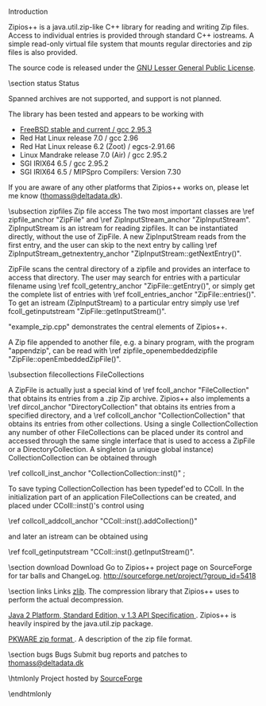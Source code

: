 Introduction
   
   Zipios++ is a java.util.zip-like C++ library for reading and
   writing Zip files. Access to individual entries is provided through
   standard C++ iostreams. A simple read-only virtual file system that
   mounts regular directories and zip files is also provided.
   
   The source code is released under the <A
   HREF="http://www.gnu.org/copyleft/lesser.html">GNU Lesser General Public
   License</A>.
   
   \section status Status

   Spanned archives are not supported, and support is not planned.
   

   The library has been tested and appears to be working with
   <UL>
   <LI><A HREF="http://www.freebsd.org/ports/archivers.html#zipios++-0.1.5">FreeBSD stable and current / gcc 2.95.3</A></LI>
   <LI>Red Hat Linux release 7.0  / gcc 2.96</LI>
   <LI>Red Hat Linux release 6.2 (Zoot) / egcs-2.91.66</LI>
   <LI>Linux Mandrake release 7.0 (Air) / gcc 2.95.2</LI>
   <LI>SGI IRIX64 6.5 / gcc 2.95.2</LI>
   <LI>SGI IRIX64 6.5 / MIPSpro Compilers: Version 7.30</LI>
   </UL>

   If you are aware of any other platforms that Zipios++ works on,
   please let me know (thomass@deltadata.dk).

   \subsection zipfiles Zip file access
   The two most important classes are \ref zipfile_anchor "ZipFile" and 
   \ref ZipInputStream_anchor "ZipInputStream". ZipInputStream is an istream
   for reading zipfiles. It can be instantiated directly, without the
   use of ZipFile. A new ZipInputStream reads from the first entry, and
   the user can skip to the next entry by calling
   \ref ZipInputStream_getnextentry_anchor "ZipInputStream::getNextEntry()".
   
   ZipFile scans the central directory of a zipfile and provides an
   interface to access that directory. The user may search for entries
   with a particular filename using \ref fcoll_getentry_anchor "ZipFile::getEntry()", 
   or simply get the complete list of entries
   with \ref fcoll_entries_anchor "ZipFile::entries()". To get an
   istream (ZipInputStream) to a particular entry simply use
   \ref fcoll_getinputstream "ZipFile::getInputStream()".
   
   "example_zip.cpp" demonstrates the central elements of Zipios++.
   
   A Zip file appended to another file, e.g. a binary program, with the 
   program "appendzip", can be read with 
   \ref zipfile_openembeddedzipfile "ZipFile::openEmbeddedZipFile()".

   \subsection filecollections FileCollections
   
   A ZipFile is actually just a special kind of 
   \ref fcoll_anchor "FileCollection" that
   obtains its entries from a .zip Zip archive. Zipios++ also implements
   a \ref dircol_anchor "DirectoryCollection" that obtains its entries 
   from a specified directory, and a \ref collcoll_anchor "CollectionCollection" 
   that obtains its entries from
   other collections. Using a single CollectionCollection any number of
   other FileCollections can be placed under its control and accessed
   through the same single interface that is used to access a ZipFile or
   a DirectoryCollection. A singleton (a unique global instance)
   CollectionCollection can be obtained through
   
   \ref collcoll_inst_anchor "CollectionCollection::inst()" ;

   To save typing CollectionCollection has been typedef'ed to CColl. In
   the initialization part of an application FileCollections can be
   created, and placed under CColll::inst()'s control using
   
   \ref collcoll_addcoll_anchor "CColl::inst().addCollection()"
   
   and later an istream can be obtained using

   \ref fcoll_getinputstream "CColl::inst().getInputStream()".
   
   \section download Download 
   Go to Zipios++ project page on SourceForge for tar balls and ChangeLog.
   <A HREF="http://sourceforge.net/project/?group_id=5418" >
   http://sourceforge.net/project/?group_id=5418</A>
   
   \section links Links
   <A HREF="ftp://ftp.freesoftware.com/pub/infozip/zlib/zlib.html">zlib</A>. 
   The compression library that Zipios++ uses to perform the actual 
   decompression.
   
   <A HREF="http://java.sun.com/products/jdk/1.3/docs/api/index.html">
   Java 2 Platform, Standard Edition, v 1.3 API Specification
   </A>. Zipios++ is heavily inspired by the java.util.zip package.
   
   <A
   HREF="http://www.geocities.com/SiliconValley/Lakes/2160/fformats/files/zip.txt">
   PKWARE zip format 
   </A>. A description of the zip file format.
   
   \section bugs Bugs 
   Submit bug reports and patches to thomass@deltadata.dk 
   
   
   
   \htmlonly
   Project hosted by <A HREF="http://sourceforge.net">
   SourceForge
   </A><p>
   \endhtmlonly


